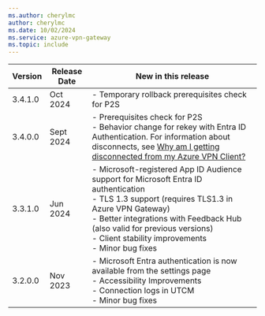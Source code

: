 ```yaml
---
ms.author: cherylmc
author: cherylmc
ms.date: 10/02/2024
ms.service: azure-vpn-gateway
ms.topic: include
---
```


| Version | Release Date | New in this release |
|---|---|---|
| 3.4.1.0 | Oct 2024 | - Temporary rollback prerequisites check for P2S |
| 3.4.0.0 | Sept 2024 | - Prerequisites check for P2S <br> - Behavior change for rekey with Entra ID Authentication. For information about disconnects, see [Why am I getting disconnected from my Azure VPN Client?](../articles/vpn-gateway/vpn-gateway-vpn-faq.md#vpn-disconnect) |
| 3.3.1.0 | Jun 2024 | - Microsoft-registered App ID Audience support for Microsoft Entra ID authentication <br> - TLS 1.3 support (requires TLS1.3 in Azure VPN Gateway) <br> - Better integrations with Feedback Hub (also valid for previous versions)<br> - Client stability improvements <br>- Minor bug fixes |
| 3.2.0.0 | Nov 2023 | - Microsoft Entra authentication is now available from the settings page<br> - Accessibility Improvements<br>- Connection logs in UTCM<br>- Minor bug fixes |
